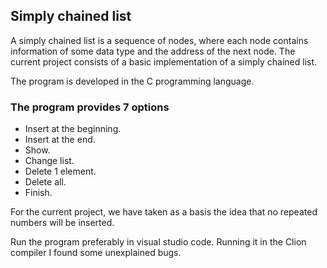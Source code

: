 ## Simply chained list

A simply chained list is a sequence of nodes, where each node contains information of some data type and the address of the next node.
The current project consists of a basic implementation of a simply chained list.

The program is developed in the C programming language.

### The program provides 7 options
<ul>
  <li>Insert at the beginning.</li>
  <li>Insert at the end.</li>
  <li>Show.</li>
  <li>Change list.</li>
  <li>Delete 1 element.</li>
  <li>Delete all.</li>
  <li>Finish.</li>
</ul>

For the current project, we have taken as a basis the idea that no repeated numbers will be inserted.

Run the program preferably in visual studio code. Running it in the Clion compiler I found some unexplained bugs.
